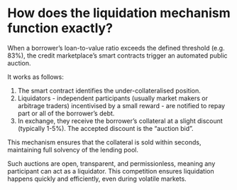 # How does the liquidation mechanism function exactly?

When a borrower’s loan-to-value ratio exceeds the defined threshold (e.g. 83%), the credit marketplace’s smart contracts trigger an automated public auction.

It works as follows:

1. The smart contract identifies the under-collateralised position.
2. Liquidators - independent participants (usually market makers or arbitrage traders) incentivised by a small reward - are notified to repay part or all of the borrower’s debt.
3. In exchange, they receive the borrower’s collateral at a slight discount (typically 1-5%). The accepted discount is the “auction bid”.

This mechanism ensures that the collateral is sold within seconds, maintaining full solvency of the lending pool.

Such auctions are open, transparent, and permissionless, meaning any participant can act as a liquidator. This competition ensures liquidation happens quickly and efficiently, even during volatile markets.
